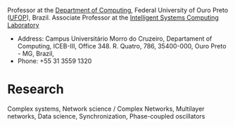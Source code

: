 
Professor at the [Department of Computing](http://www3.decom.ufop.br/decom), Federal University of Ouro Preto ([UFOP](https://ufop.br/)), Brazil. 
Associate Professor at the [Intelligent Systems Computing Laboratory](https://csilab.ufop.br/)
- Address: Campus Universitário Morro do Cruzeiro, Departament of Computing, ICEB-III, Office 348. R. Quatro, 786, 35400-000, Ouro Preto - MG, Brazil, 
- Phone: +55 31 3559 1320




# Research

Complex systems, Network science / Complex Networks, Multilayer networks, Data science, Synchronization, Phase-coupled oscillators